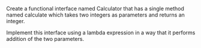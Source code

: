 Create a functional interface named Calculator that has a
single method named calculate which takes two integers
as parameters and returns an integer.

Implement this interface 
using a lambda expression in a way that it performs addition 
of the two parameters.